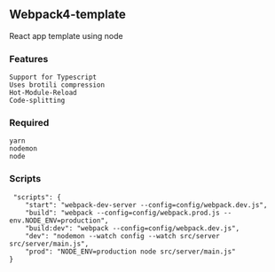 ## Webpack4-template
React app template using node

### Features

    Support for Typescript
    Uses brotili compression 
    Hot-Module-Reload
    Code-splitting

### Required 
    yarn 
    nodemon
    node


### Scripts

```
 "scripts": {
    "start": "webpack-dev-server --config=config/webpack.dev.js",
    "build": "webpack --config=config/webpack.prod.js --env.NODE_ENV=production",
    "build:dev": "webpack --config=config/webpack.dev.js",
    "dev": "nodemon --watch config --watch src/server src/server/main.js",
    "prod": "NODE_ENV=production node src/server/main.js"
}
